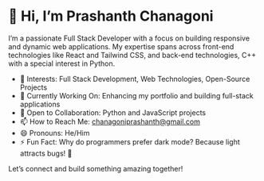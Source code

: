 # 👋 Hi, I’m Prashanth Chanagoni

I’m a passionate Full Stack Developer with a focus on building responsive and dynamic web applications. My expertise spans across front-end technologies like React and Tailwind CSS, and back-end technologies, C++ with a special interest in Python.

- 👀 Interests: Full Stack Development, Web Technologies, Open-Source Projects
- 🌱 Currently Working On: Enhancing my portfolio and building full-stack applications
- 💞️ Open to Collaboration: Python and JavaScript projects
- 📫 How to Reach Me: [chanagoniprashanth@gmail.com](mailto:chanagoniprashanth@gmail.com)
- 😄 Pronouns: He/Him
- ⚡ Fun Fact: Why do programmers prefer dark mode? Because light attracts bugs! 🐞

Let’s connect and build something amazing together!
